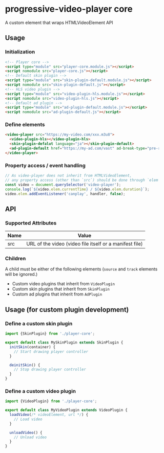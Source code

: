 # progressive-video-player core
A custom element that wraps HTMLVideoElement API

## Usage
### Initialization
```html
<!-- Player core -->
<script type="module" src="player-core.module.js"></script>
<script nomodule src="player-core.js"></script>
<!-- Default skin plugin -->
<script type="module" src="skin-plugin-default.module.js"></script>
<script nomodule src="skin-plugin-default.js"></script>
<!-- HLS video plugin -->
<script type="module" src="video-plugin-hls.module.js"></script>
<script nomodule src="video-plugin-hls.js"></script>
<!-- Default ad plugin -->
<script type="module" src="ad-plugin-default.module.js"></script>
<script nomodule src="ad-plugin-default.js"></script>
```

### Define elements
```html
<video-player src="https://my-video.com/xxx.m3u8">
  <video-plugin-hls></video-plugin-hls>
  <skin-plugin-defalut language="ja"></skin-plugin-default>
  <ad-plugin-default href="https://my-ad.com/vast" ad-break-type="pre-roll"></ad-plugin-default>
</video-player>
```

### Property access / event handling
```js
// As video-player does not inherit from HTMLVideoElement,
// any property access (other than `src`) should be done through `elem` property
const video = document.querySelector('video-player');
console.log(`${video.elem.currentTime} / ${video.elem.duration}`);
video.elem.addEventListener('canplay', handler, false);
```

## API

### Supported Attributes
| Name       | Value                                                                                |
| ---------- | ------------------------------------------------------------------------------------ |
| src        | URL of the video (video file itself or a manifest file)                              |

### Children
A child must be either of the following elements (`source` and `track` elements will be ignored.)
* Custom video plugins that inherit from `VideoPlugin`
* Custom skin plugins that inherit from `SkinPlugin`
* Custom ad plugins that inherit from `AdPlugin`

## Usage (for custom plugin development)
### Define a custom skin plugin
```js
import {SkinPlugin} from './player-core';

export default class MySkinPlugin extends SkinPlugin {
  initSkin(container) {
    // Start drawing player controller
  }

  deinitSkin() {
    // Stop drawing player controller
  }
}
```
### Define a custom video plugin
```js
import {VideoPlugin} from './player-core';

export default class MyVideoPlugin extends VideoPlugin {
  loadVideo(/* videoElement, url */) {
    // Load video
  }

  unloadVideo() {
    // Unload video
  }
}
```
